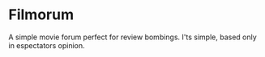 # Filmorum

A simple movie forum perfect for review bombings.
I'ts simple, based only in espectators opinion.
